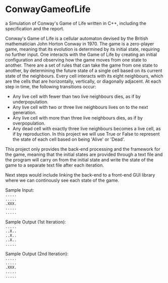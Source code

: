 # ConwayGameofLife
a Simulation of Conway's Game of Life written in C++, including the specification and the report. 

Conway's Game of Life is a cellular automaton devised by the British mathematician John Horton Conway in 1970. The game is a zero-player game, meaning that its evolution is determined by its initial state, requiring no further input. One interacts with the Game of Life by creating an initial configuration and observing how the game moves from one state to another. There are a set of rules that can take the game from one state to another, by determining the future state of a single cell based on its current state of the neighbours. Every cell interacts with its eight neighbours, which are the cells that are horizontally, vertically, or diagonally adjacent. At each step in time, the following transitions occur:
- Any live cell with fewer than two live neighbours dies, as if by underpopulation.
- Any live cell with two or three live neighbours lives on to the next generation.
- Any live cell with more than three live neighbours dies, as if by overpopulation.
- Any dead cell with exactly three live neighbours becomes a live cell, as if by reproduction.
In this project we will use True or False to represent the state of each cell based on being 'Alive' or 'Dead'.

This project only provides the back-end processing and the framework for the game, meaning that the initial states are provided through a text file and the program will carry on from the initial state and write the state of the game to a separate text file after each iteration. 

Next steps would include linking the back-end to a front-end GUI library where we can continously see each state of the game. 

Sample Input: <br />
`.....` <br />
`.....` <br />
`.XXX.` <br />
`.....` <br />
`.....` <br />

Sample Output (1st Iteration): <br />
`.....` <br />
`..X..` <br />
`..X..` <br />
`..X..` <br />
`.....` <br />

Sample Output (2nd Iteration): <br />
`.....` <br />
`.....` <br />
`.XXX.` <br />
`.....` <br />
`.....` <br />



